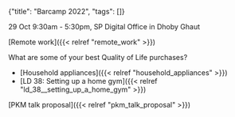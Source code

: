 {"title": "Barcamp 2022", "tags": []}

29 Oct 9:30am - 5:30pm, SP Digital Office in Dhoby Ghaut

[Remote work]({{< relref "remote_work" >}})

What are some of your best Quality of Life purchases?
* [Household appliances]({{< relref "household_appliances" >}})
* [LD 38: Setting up a home gym]({{< relref "ld_38__setting_up_a_home_gym" >}})

[PKM talk proposal]({{< relref "pkm_talk_proposal" >}})

